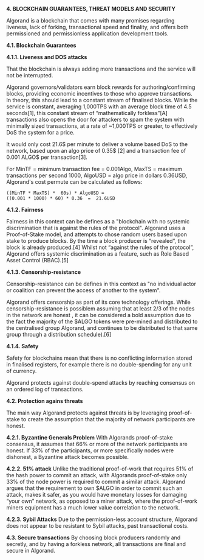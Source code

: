 ﻿**4. BLOCKCHAIN GUARANTEES, THREAT MODELS AND SECURITY**

Algorand is a blockchain that comes with many promises regarding liveness, lack of forking, transactional speed and finality,  and offers both permissioned and permissionless application development tools. 

**4.1. Blockchain Guarantees** 

**4.1.1. Liveness and DOS attacks** 

That the blockchain is always adding more transactions and the service will not be interrupted.

Algorand governors/validators earn block rewards for authoring/confirming blocks, providing economic incentives to those who approve transactions. In theory, this should lead to a constant stream of finalised blocks. While the service is constant, averaging 1,000TPS with an average block time of 4.5 seconds[1], this constant stream of “mathematically forkless”[A] transactions also opens the door for attackers to spam the system with minimally sized transactions, at a rate of ~1,000TPS or greater, to effectively DoS the system for a price. 

It would only cost 21.6$ per minute to deliver a volume based DoS to the network, based upon an algo price of 0.35$ [2] and a transaction fee of 0.001 ALGO$ per transaction[3].

For MinTF = minimum transaction fee =  0.001Algo,
MaxTS = maximum transactions per second 1000, AlgoUSD = algo price in dollars 0.36USD, Algorand's cost permute can be calculated as follows:
	
	((MinTF * MaxTS) *  60s) * AlgoUSD = 
	((0.001 * 1000) * 60) * 0.36  =  21.6USD

**4.1.2. Fairness**

Fairness in this context can be defines as a "blockchain with no systemic discrimination that is against the rules of the protocol". Algorand uses a Proof-of-Stake model, and attempts to chose random users based upon stake to produce blocks. By the time a block producer is “revealed”, the block is already produced.[4] Whilst not “against the rules of the protocol”, Algorand offers systemic discrimination as a feature, such as Role Based Asset Control (RBAC).[5]

**4.1.3. Censorship-resistance**

Censorship-resistance can be defines in this context as "no individual actor or coalition can prevent the access of 	    	   another to the system".

Algorand offers censorship as part of its core technology offerings. While censorship-resistance is possiblem assuming that at least 2/3 of the nodes in the network are honest , it can be considered a bold assumption due to the fact the majority of the 		 $ALGO tokens were pre-mined and distributed to the centralised group Algorand, and continues to be distributed to that same group through a distribution schedule).[6] 

**4.1.4. Safety** 

Safety for blockchains mean that there is no conflicting information stored in finalised registers, for example there is no double-spending for any unit of currency.

Algorand protects against double-spend attacks by reaching consensus on an ordered log of transactions.  

 **4.2. Protection agains threats**
 
The main way Algorand protects against threats is by leveraging proof-of-stake to create the assumption that the majority of network participants are honest. 

**4.2.1. Byzantine Generals Problem**
With Algorands proof-of-stake consensus, it assumes that 66% or more of the network participants are honest. If 33% of the participants, or more specifically nodes were dishonest, a Byzantine attack becomes possible. 

**4.2.2. 51% attack**
Unlike the traditional proof-of-work that requires 51% of the hash power to commit an attack, with Algorands proof-of-stake only 33% of the node power is required to commit a similar attack. Algorand argues that the requirement to own $ALGO in order to commit such an attack, makes it safer, as you would have monetary losses for damaging “your own” network, as opposed to a miner attack, where the proof-of-work miners equipment has a much lower value correlation to the network. 

**4.2.3. Sybil Attacks** 
Due to the permission-less account structure, Algorand does not appear to be resistant to Sybil attacks, past transactional costs.

**4.3. Secure transactions**
By choosing block producers randomly and secretly, and by having a forkless network, all transactions are final and secure in Algorand.

